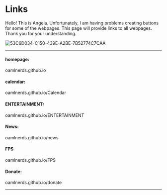 # Links

Hello! This is Angela. Unfortunately, I am having problems creating buttons for some of the webpages. This page will provide links to all webpages. Thank you for your understanding.

![53C6D034-C150-439E-A2BE-7B52774C7CAA](https://user-images.githubusercontent.com/48270916/83373944-81f4e480-a376-11ea-8cb0-c61d2ef60f46.jpeg)

* * *

#### homepage:

oamlnerds.github.io

#### calendar:

oamlnerds.github.io/Calendar

#### ENTERTAINMENT:

oamlnerds.github.io/ENTERTAINMENT

#### News:

oamlnerds.github.io/news

#### FPS

oamlnerds.github.io/FPS

#### Donate:

oamlnerds.github.io/donate

* * *


